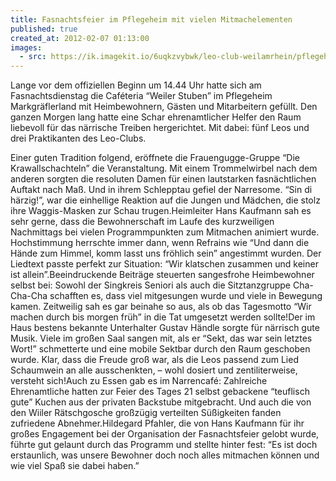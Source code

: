 ```yaml
---
title: Fasnachtsfeier im Pflegeheim mit vielen Mitmachelementen
published: true
created_at: 2012-02-07 01:13:00
images:
  - src: https://ik.imagekit.io/6uqkzvybwk/leo-club-weilamrhein/pflegeheim/15-01.jpg
---
```


Lange vor dem offiziellen Beginn um 14.44 Uhr hatte sich am Fasnachtsdienstag die Caféteria “Weiler Stuben” im Pflegeheim Markgräflerland mit Heimbewohnern, Gästen und Mitarbeitern gefüllt. Den ganzen Morgen lang hatte eine Schar ehrenamtlicher Helfer den Raum liebevoll für das närrische Treiben hergerichtet. Mit dabei: fünf Leos und drei Praktikanten des Leo-Clubs.

Einer guten Tradition folgend, eröffnete die Frauengugge-Gruppe “Die Krawallschachteln” die Veranstaltung. Mit einem Trommelwirbel nach dem anderen sorgten die resoluten Damen für einen lautstarken fasnächtlichen Auftakt nach Maß. Und in ihrem Schlepptau gefiel der Narresome. “Sin di härzig!”, war die einhellige Reaktion auf die Jungen und Mädchen, die stolz ihre Waggis-Masken zur Schau trugen.Heimleiter Hans Kaufmann sah es sehr gerne, dass die Bewohnerschaft im Laufe des kurzweiligen Nachmittags bei vielen Programmpunkten zum Mitmachen animiert wurde. Hochstimmung herrschte immer dann, wenn Refrains wie “Und dann die Hände zum Himmel, komm lasst uns fröhlich sein” angestimmt wurden. Der Liedtext passte perfekt zur Situation: “Wir klatschen zusammen und keiner ist allein”.Beeindruckende Beiträge steuerten sangesfrohe Heimbewohner selbst bei: Sowohl der Singkreis Seniori als auch die Sitztanzgruppe Cha-Cha-Cha schafften es, dass viel mitgesungen wurde und viele in Bewegung kamen. Zeitweilig sah es gar beinahe so aus, als ob das Tagesmotto “Wir machen durch bis morgen früh” in die Tat umgesetzt werden sollte!Der im Haus bestens bekannte Unterhalter Gustav Händle sorgte für närrisch gute Musik. Viele im großen Saal sangen mit, als er “Sekt, das war sein letztes Wort!” schmetterte und eine mobile Sektbar durch den Raum geschoben wurde. Klar, dass die Freude groß war, als die Leos passend zum Lied Schaumwein an alle ausschenkten, – wohl dosiert und zentiliterweise, versteht sich!Auch zu Essen gab es im Narrencafé: Zahlreiche Ehrenamtliche hatten zur Feier des Tages 21 selbst gebackene “teuflisch gute” Kuchen aus der privaten Backstube mitgebracht. Und auch die von den Wiiler Rätschgosche großzügig verteilten Süßigkeiten fanden zufriedene Abnehmer.Hildegard Pfahler, die von Hans Kaufmann für ihr großes Engagement bei der Organisation der Fasnachtsfeier gelobt wurde, führte gut gelaunt durch das Programm und stellte hinter fest: “Es ist doch erstaunlich, was unsere Bewohner doch noch alles mitmachen können und wie viel Spaß sie dabei haben.”
